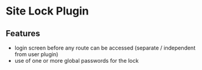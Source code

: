 # Site Lock Plugin

## Features

- login screen before any route can be accessed (separate / independent from user plugin)
- use of one or more global passwords for the lock